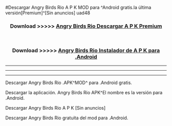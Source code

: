 #Descargar Angry Birds Rio  A P K MOD para ^Android gratis.la última versión[Premium]^[Sin anuncios] uad48



<div align="center">
<h3>Download >>>>> <a href="https://es-web.web.app/?es= Angry Birds Rio ">Angry Birds Rio  Descargar A P K Premium</a></h3><br>

<h3>Download >>>>> <a href="https://es-web.web.app/?es= Angry Birds Rio ">Angry Birds Rio  Instalador de A P K para .Android</a></h3>
</div>


----------------------------------------------------------

----------------------------------------------------------

----------------------------------------------------------

Descargar Angry Birds Rio  .APK^MOD^ para .Android gratis.

Descargar la aplicación. Angry Birds Rio  APK^El nombre es la versión para .Android.

Descargar Angry Birds Rio  A P K [Sin anuncios]

Descargar Angry Birds Rio  gratuita del mod para .Android.